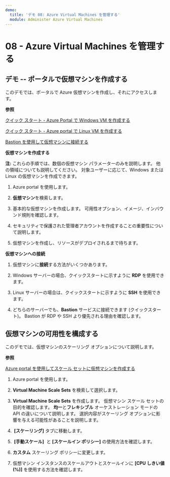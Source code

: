 ```yaml
---
demo:
  title: 'デモ 08: Azure Virtual Machines を管理する'
  module: Administer Azure Virtual Machines
---
```



# 08 - Azure Virtual Machines を管理する

## デモ -- ポータルで仮想マシンを作成する

このデモでは、ポータルで Azure 仮想マシンを作成し、それにアクセスします。

**参照**

[クイック スタート - Azure Portal で Windows VM を作成する](https://docs.microsoft.com/azure/virtual-machines/windows/quick-create-portal)

[クイック スタート - Azure portal で Linux VM を作成する](https://docs.microsoft.com/azure/virtual-machines/linux/quick-create-portal)

[Bastion を使用して仮想マシンに接続する](https://learn.microsoft.com/azure/bastion/tutorial-create-host-portal#connect)

**仮想マシンを作成する**

**注:** これらの手順では、数個の仮想マシン パラメーターのみを説明します。 他の領域についても説明してください。 対象ユーザーに応じて、Windows または Linux の仮想マシンを作成できます。

1. Azure portal を使用します。

1. **仮想マシン**を検索します。 

1. 基本的な仮想マシンを作成します。 可用性オプション、イメージ、インバウンド規則を確認します。

1. セキュリティで保護された管理者アカウントを作成することの重要性について説明します。

1. 仮想マシンを作成し、リソースがデプロイされるまで待ちます。  

**仮想マシンへの接続**

1. 仮想マシンに**接続**する方法がいくつかあります。 

1. Windows サーバーの場合、クイックスタートに示すように **RDP** を使用できます。 

1. Linux サーバーの場合は、クイックスタートに示すように **SSH** を使用できます。 

1. どちらのサーバーでも、**Bastion** サービスに接続できます (クイックスタート)。 Bastion が RDP や SSH より優先される理由を確認します。 

## 仮想マシンの可用性を構成する

このデモでは、仮想マシンのスケーリング オプションについて説明します。

**参照**

[Azure portal を使用してスケール セットに仮想マシンを作成する](https://learn.microsoft.com/azure/virtual-machine-scale-sets/flexible-virtual-machine-scale-sets-portal)

1. Azure portal を使用します。

1. **Virtual Machine Scale Sets** を検索して選択します。 

1. **Virtual Machine Scale Sets** を作成します。 仮想マシン スケール セットの目的を確認します。 **均一**と**フレキシブル** オーケストレーション モードの API の違いについて説明します。 選択内容がスケーリング オプションに影響を与える可能性があることを説明します。 

1.  **[スケーリング]** タブに移動します。 

1.  **[手動スケール]**  と **[スケールイン ポリシー]** の使用方法を確認します。 

1. **カスタム** スケーリング ポリシーに変更します。 

1. 仮想マシン インスタンスのスケールアウトとスケールインに **[CPU しきい値 (%)]** を使用する方法を確認します。 

